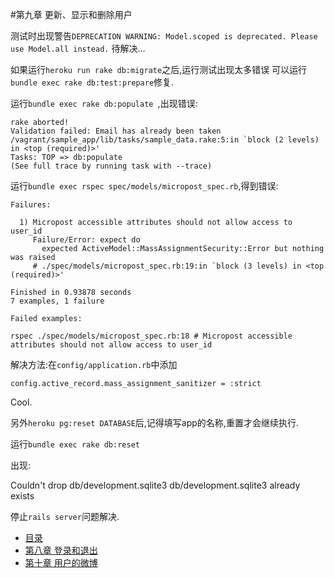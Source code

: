 #第九章 更新、显示和删除用户


测试时出现警告`DEPRECATION WARNING: Model.scoped is deprecated. Please use Model.all instead.`
待解决...

如果运行`heroku run rake db:migrate`之后,运行测试出现太多错误
可以运行`bundle exec rake db:test:prepare`修复.

运行`bundle exec rake db:populate `,出现错误:

	rake aborted!
	Validation failed: Email has already been taken
	/vagrant/sample_app/lib/tasks/sample_data.rake:5:in `block (2 levels) in <top (required)>'
	Tasks: TOP => db:populate
	(See full trace by running task with --trace)



运行`bundle exec rspec spec/models/micropost_spec.rb`,得到错误:

	Failures:

	  1) Micropost accessible attributes should not allow access to user_id
	     Failure/Error: expect do
	       expected ActiveModel::MassAssignmentSecurity::Error but nothing was raised
	     # ./spec/models/micropost_spec.rb:19:in `block (3 levels) in <top (required)>'

	Finished in 0.93878 seconds
	7 examples, 1 failure

	Failed examples:

	rspec ./spec/models/micropost_spec.rb:18 # Micropost accessible attributes should not allow access to user_id

解决方法:在`config/application.rb`中添加

	config.active_record.mass_assignment_sanitizer = :strict 

Cool.

另外`heroku pg:reset DATABASE`后,记得填写app的名称,重置才会继续执行.

运行`bundle exec rake db:reset`

出现:


Couldn't drop db/development.sqlite3
db/development.sqlite3 already exists

停止`rails server`问题解决.



  * [目录](README.md)
  * [第八章 登录和退出](07.md)
  * [第十章 用户的微博](09.md)





